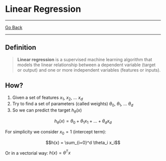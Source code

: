 # Linear Regression
---
[Go Back](UNIOVI/3S2_IntSys/README.md)

---
## Definition

> **Linear regression** is a supervised machine learning algorithm that models the linear relationship between a dependent variable (target or output) and one or more independent variables (features or inputs).

## How?

1. Given a set of features $x_1$, $x_2$, ... $x_d$
2. Try to find a set of parameters (called weights) $\theta_0$, $\theta_1$, ... $\theta_d$ 
3. So we can predict the target $h_\theta(x)$

$$h_\theta(x) = \theta_0 + \theta_1 x_1 + ... + \theta_d x_d$$

For simplicity we consider $x_0 = 1$ (intercept term):

$$h(x) = \sum_{i=0}^d \theta_i x_i$$

Or in a vectorial way: $h(x) = \theta^Tx$
